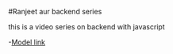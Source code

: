 #Ranjeet aur backend series


this is a video series on backend with javascript

-[Model link](https://app.eraser.io/workspace/YtPqZ1VogxGy1jzIDkzj?origin=share)